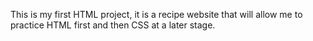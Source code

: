 This is my first HTML project, it is a recipe website that will allow me to practice HTML first and then CSS at a later stage.
